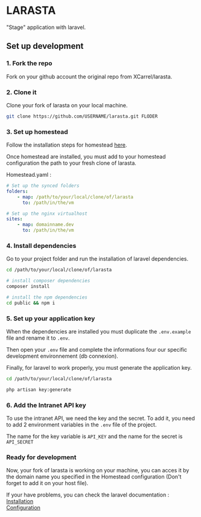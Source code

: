 # LARASTA

"Stage" application with laravel.

## Set up development

### 1. Fork the repo
Fork on your github account the original repo from XCarrel/larasta.

### 2. Clone it
Clone your fork of larasta on your local machine.

```bash
git clone https://github.com/USERNAME/larasta.git FLODER
```

### 3. Set up homestead
Follow the installation steps for homestead [here](https://laravel.com/docs/5.5/homestead).

Once homestead are installed, you must add to your homestead configuration the path to your fresh clone of larasta.

Homestead.yaml :
```yaml
# Set up the synced folders
folders:
    - map: /path/to/your/local/clone/of/larasta
      to: /path/in/the/vm

# Set up the nginx virtualhost
sites:
    - map: domainname.dev
      to: /path/in/the/vm
```

### 4. Install dependencies
Go to your project folder and run the installation of laravel dependencies.

```bash
cd /path/to/your/local/clone/of/larasta

# install composer dependencies
composer install

# install the npm dependencies
cd public && npm i
```

### 5. Set up your application key
When the dependencies are installed you must duplicate the ``.env.example`` file and rename it to ``.env``.

Then open your ``.env`` file and complete the informations four our specific development environnement (db connexion).

Finally, for laravel to work properly, you must generate the application key.

```bash
cd /path/to/your/local/clone/of/larasta

php artisan key:generate
```

### 6. Add the Intranet API key
To use the intranet API, we need the key and the secret.
To add it, you need to add 2 environment variables in the ``.env`` file of the project.

The name for the key variable is ``API_KEY`` and the name for the secret is ``API_SECRET``

### Ready for development
Now, your fork of larasta is working on your machine, you can acces it by the domain name you specified in the Homestead configuration (Don't forget to add it on your host file).

If your have problems, you can check the laravel documentation :  
[Installation](https://laravel.com/docs/5.5/installation)  
[Configuration](https://laravel.com/docs/5.5/configuration)
